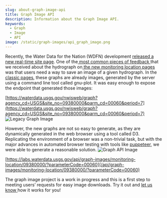 ```yaml
---
slug: about-graph-image-api
title: Graph Image API
description: Information about the Graph Image API.
keywords:
  - Graph
  - Image
  - API
image: /static/graph-images/api_graph_image.png
---
```


Recently, the Water Data for the Nation (WDFN) development [released a new real-time site page](https://waterdata.usgs.gov/blog/wdfn-tng/). One of the[ most common pieces of feedback](https://waterdata.usgs.gov/blog/wdfn-firstlook/)[ ](https://waterdata.usgs.gov/blog/wdfn-firstlook/)that we received about the hydrograph on[ the new monitoring location pages](https://waterdata.usgs.gov/monitoring-location/09380000/) was that users need a way to save an image of a given hydrograph. In the [classic pages](https://waterdata.usgs.gov/nwis/uv?site_no=09380000)[,](https://waterdata.usgs.gov/nwis/uv?site_no=09380000) these graphs are already images, generated by the server using a command line tool called gnu-plot. It was easy enough to expose the endpoint that generated those images:

[https://waterdata.usgs.gov/nwisweb/graph?agency_cd=USGS&site_no=09380000&parm_cd=00060&period=7](https://waterdata.usgs.gov/nwisweb/graph?agency_cd=USGS&site_no=09380000&parm_cd=00060&period=7)
![Legacy Graph Image](/static/graph-images/legacy_graph_image.png)

However, the new graphs are not so easy to generate, as they are dynamically generated in the web browser using a tool called D3. Replicating the environment of a browser was a non-trivial task, but with the major advances in automated browser testing with tools like [puppeteer](https://developers.google.com/web/tools/puppeteer/), we were able to generate a reasonable solution.
![Graph API Image](/static/graph-images/api_graph_image.png)


[https://labs.waterdata.usgs.gov/api/graph-images/monitoring-location/09380000/?parameterCode=00060](/api/graph-images/monitoring-location/09380000/?parameterCode=00060)

The graph image project is a work in progress and this is a first step to meeting users’ requests for easy image downloads. Try it out and [let us know](https://water.usgs.gov/contact/gsanswers?pemail=gs-w-ks_NWISWeb_Data_Inquiries&subject=Site+Number%3A+07144100&viewnote=%3CH1%3EUSGS+NWIS+Feedback+Request%3C%2FH1%3E%3Cp%3E%3Cb%3EPlease+enter+a+subject+in+the+form+below+that+briefly+summarizes+your+request%3C%2Fb%3E%3C%2Fp%3E)[ ](https://water.usgs.gov/contact/gsanswers?pemail=gs-w-ks_NWISWeb_Data_Inquiries&subject=Site+Number%3A+07144100&viewnote=%3CH1%3EUSGS+NWIS+Feedback+Request%3C%2FH1%3E%3Cp%3E%3Cb%3EPlease+enter+a+subject+in+the+form+below+that+briefly+summarizes+your+request%3C%2Fb%3E%3C%2Fp%3E)how it works for you!
